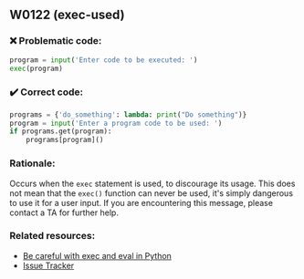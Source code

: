 ## W0122 (exec-used)

### :x: Problematic code:

```python
program = input('Enter code to be executed: ')
exec(program)
```

### :heavy_check_mark: Correct code:

```python
programs = {'do_something': lambda: print("Do something")}
program = input('Enter a program code to be used: ')
if programs.get(program):
    programs[program]()
```

### Rationale:

Occurs when the `exec` statement is used, to discourage its usage. This does not mean
that the `exec()` function can never be used, it's simply dangerous to use it for a 
user input. If you are encountering this message, please contact a TA for further help.

### Related resources:

- [Be careful with exec and eval in Python](https://lucumr.pocoo.org/2011/2/1/exec-in-python/)
- [Issue Tracker](https://github.com/PyCQA/pylint/issues?q=is%3Aissue+%22exec-used%22+OR+%22W0122%22)
